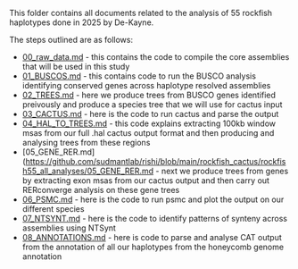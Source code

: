 This folder contains all documents related to the analysis of 55 rockfish haplotypes done in 2025 by De-Kayne.

The steps outlined are as follows:

- [00_raw_data.md](https://github.com/sudmantlab/rishi/blob/main/rockfish_cactus/rockfish55_all_analyses/00_raw_data.md) - this contains the code to compile the core assemblies that will be used in this study
- [01_BUSCOS.md](https://github.com/sudmantlab/rishi/blob/main/rockfish_cactus/rockfish55_all_analyses/01_BUSCOS.md) - this contains code to run the BUSCO analysis identifying conserved genes across haplotype resolved assemblies
- [02_TREES.md](https://github.com/sudmantlab/rishi/blob/main/rockfish_cactus/rockfish55_all_analyses/02_TREES.md) - here we produce trees from BUSCO genes identified preivously and produce a species tree that we will use for cactus input
- [03_CACTUS.md](https://github.com/sudmantlab/rishi/blob/main/rockfish_cactus/rockfish55_all_analyses/03_CACTUS.md) - here is the code to run cactus and parse the output
- [04_HAL_TO_TREES.md](https://github.com/sudmantlab/rishi/blob/main/rockfish_cactus/rockfish55_all_analyses/04_HAL_TO_TREES.md) - this code explains extracting 100kb window msas from our full .hal cactus output format and then producing and analysing trees from these regions
- [05_GENE_RER.md](https://github.com/sudmantlab/rishi/blob/main/rockfish_cactus/rockfish55_all_analyses/05_GENE_RER.md - next we produce trees from genes by extracting exon msas from our cactus output and then carry out RERconverge analysis on these gene trees
- [06_PSMC.md](https://github.com/sudmantlab/rishi/blob/main/rockfish_cactus/rockfish55_all_analyses/06_PSMC.md) - here is the code to run psmc and plot the output on our different species
- [07_NTSYNT.md](https://github.com/sudmantlab/rishi/blob/main/rockfish_cactus/rockfish55_all_analyses/07_NTSYNT.md) - here is the code to identify patterns of synteny across assemblies using NTSynt
- [08_ANNOTATIONS.md](https://github.com/sudmantlab/rishi/blob/main/rockfish_cactus/rockfish55_all_analyses/08_ANNOTATIONS.md) - here is code to parse and analyse CAT output from the annotation of all our haplotypes from the honeycomb genome annotation

